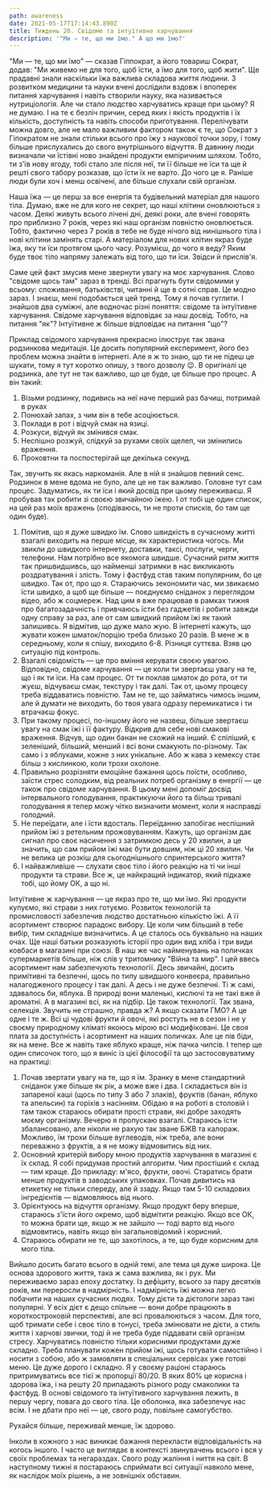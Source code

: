 ```yaml
---
path: awareness
date: 2021-05-17T17:14:43.890Z
title: Тиждень 20. Свідоме та інтуїтивне харчування
description: '"Ми — те, що ми їмо." А що ми їмо?'
---
```

"Ми — те, що ми їмо" — сказав Гіппократ, а його товариш Сократ, додав: "Ми живемо не для того, щоб їсти, а їмо для того, щоб жити". Ще прадавні знали наскільки їжа важлива складова життя людини. З розвитком медицини та науки вчені дослідили вздовж і впоперек питання харчування і навіть створили науку, яка називається нутриціологія. Але чи стало людство харчуватись краще при цьому? Я не думаю. І на те є безліч причин, серед яких і якість продуктів і їх кількість, доступність та навіть способи приготування. Перелічувати можна довго, але не мало важливим фактором також є те, що Сократ з Гіпократом не знали стільки всього про їжу з наукової точки зору, і тому більше прислухались до свого внутрішнього відчуття. В давнину люди визначали чи їстівні ново знайдені продукти емпіричним шляхом. Тобто, ти з'їв нову ягоду, тобі стало зле після неї, ти її більше не їси та ще й решті свого табору розказав, що їсти їх не варто. До чого це я. Раніше люди були хоч і менш освічені, але більше слухали свій організм.

Наша їжа — це перш за все енергія та будівельний матеріал для нашого тіла. Думаю, вже не для кого не секрет, що наші клітини оновлюються з часом. Деякі живуть всього лічені дні, деякі роки, але вчені говорять про приблизно 7 років, через які наш організм повністю оновлюється. Тобто, фактично через 7 років в тебе не буде нічого від нинішнього тіла і нові клітини замінять старі. А матеріалом для нових клітин якраз буде їжа, яку ти їси протягом цього часу. Розумієш, до чого я веду? Яким буде твоє тіло напряму залежать від того, що ти їси. Звідси й прислів'я.

Саме цей факт змусив мене звернути увагу на моє харчування. Слово "свідоме щось там" зараз в тренді. Всі прагнуть бути свідомими у всьому: споживання, батьківстві, читанні й ще в сотні справ. Це модно зараз. І знаєш, мені подобається цей тренд. Тому я почав гуглити. І знайшов два суміжні, але водночас різні поняття: свідоме та інтуїтивне харчування. Свідоме харчування відповідає за наш досвід. Тобто, на питання "як"? Інтуїтивне ж більше відповідає на питання "що"?

Приклад свідомого харчування прекрасно ілюструє так звана родзинкова медитація. Це досить популярний експеримент, його без проблем можна знайти в інтернеті. Але я ж то знаю, що ти не підеш це шукати, тому я тут коротко опишу, з твого дозволу 😉. В оригіналі це родзинка, але тут не так важливо, що це буде, це більше про процес. А він такий:

1. Візьми родзинку, подивись на неї наче перший раз бачиш, потримай в руках
2. Понюхай запах, з чим він в тебе асоціюється.
3. Поклади в рот і відчуй смак на язиці.
4. Розкуси, відчуй як змінився смак.
5. Неспішно розжуй, слідкуй за рухами своїх щелеп, чи змінились враження.
6. Проковтни та поспостерігай ще декілька секунд.

Так, звучить як якась наркоманія. Але в ній я знайшов певний сенс. Родзинок в мене вдома не було, але це не так важливо. Головне тут сам процес. Задуматись, як ти їси і який досвід при цьому переживаєш. Я пробував так робити зі своєю звичайною їжею. І от тобі ще один список, на цей раз моїх вражень (сподіваюсь, ти не проти списків, бо там ще один буде).

1. Помітив, що я дуже швидко їм. Слово швидкість в сучасному житті взагалі виходить на перше місце, як характеристика чогось. Ми звикли до швидкого інтернету, доставки, таксі, послуги, черги, телефони. Нам потрібно все якомога швидше. Сучасний ритм життя так пришвидшивсь, що найменші затримки в нас викликають роздратування і злість. Тому і фастфуд став таким популярним, бо це швидко. Так от, про що я. Стараючись зекономити час, ми звикаємо їсти швидко, а щоб ще більше — поєднуємо сніданок з переглядом відео, або ж соцмереж. Над цим я вже працював в рамках тижня про багатозадачність і привчаюсь їсти без гаджетів і робити завжди одну справу за раз, але от сам швидкий прийом їжі як такий залишивсь. Я відмітив, що дуже мало жую. В інтернеті кажуть, що жувати кожен шматок/порцію треба близько 20 разів. В мене ж в середньому, коли я спішу, виходило 6-8. Різниця суттєва. Взяв цю ситуацію під контроль.
2. Взагалі свідомість — це про вміння керувати своєю увагою. Відповідно, свідоме харчування — це коли ти звертаєш увагу на те, що і як ти їси. На сам процес. От ти поклав шматок до рота, от ти жуєш, відчуваєш смак, текстуру і так далі. Так от, цьому процесу треба віддаватись повністю. Там не те, що займатись чимось іншим, але й думати не виходить, бо твоя увага одразу перемикатися і ти втрачаєш фокус.
3. При такому процесі, по-іншому його не назвеш, більше звертаєш увагу на смак їжі і її фактуру. Відкрив для себе нові смакові враження. Відчув, що один банан не схожий на інший. Є спіліший, є зеленіший, більший, менший і всі вони смакують по-різному. Так само і з яблуками, кожне з них унікальне. Або ж кава з кемексу стає більш з кислинкою, коли трохи охолоне.
4. Правильно розрізняти емоційне бажання щось поїсти, особливо, заїсти стрес солодким, від реальних потреб організму в енергії — це також про свідоме харчування. В цьому мені допоміг досвід інтервального голодування, практикуючи його та більш тривалі голодування я тепер можу чітко визначити момент, коли я насправді голодний.
5. Не переїдати, але і їсти вдосталь. Переїданню запобігає неспішний прийом їжі з ретельним прожовуванням. Кажуть, що організм дає сигнал про своє насичення з затримкою десь у 20 хвилин, а це значить, що сам прийом їжі має бути довшим, ніж ці 20 хвилин. Чи не велика це розкіш для сьогоднішнього спринтерського життя?
6. І найважливіше — слухати своє тіло і його реакцію на ті чи інші продукти та страви. Все ж, це найкращий індикатор, який підкаже тобі, що йому ОК, а що ні.

Інтуїтивне ж харчування — це якраз про те, що ми їмо. Які продукти купуємо, які страви з них готуємо. Розвиток технологій та промисловості забезпечив людство достатньою кількістю їжі. А її асортимент створює парадокс вибору. Це коли чим більший в тебе вибір, тим складніше визначитись. А це сталось ось буквально на наших очах. Ще наші батьки розказують історії про один вид хліба і три види ковбаси в магазині при союзі. В наш же час найменувань на поличках супермаркетів більше, ніж слів у тритомнику "Війна та мир". І цей ввесь асортимент нам забезпечують технології. Десь звичайні, досить примітивні та безпечні, щось по типу швидшого конвеєра, правильно налагодженого процесу і так далі. А десь і не дуже безпечні. Ті ж самі, здавалось би, яблука. В природі вони маленькі, кислючі та не такі вже й ароматні. А в магазині всі, як на підбір. Це також технології. Так звана, селекція. Звучить не страшно, правда ж? А якщо сказати ГМО? А це одне і те ж. Всі ці чудові фрукти й овочі, які ростуть не в сезон і не у своєму природному кліматі якоюсь мірою всі модифіковані. Це своя плата за доступність і асортимент на наших поличках. Але це пів біди, як на мене. Все ж навіть таке яблуко краще, ніж пачка чипсів. І тепер ще один списочок того, що я виніс із цієї філософії та що застосовуватиму на практиці:

1. Почав звертати увагу на те, що я їм. Зранку в мене стандартний сніданок уже більше як рік, а може вже і два. І складається він із запареної каші (щось по типу 3 або 7 злаків), фруктів (банан, яблуко та апельсин) та горіхів з насінням. Обідаю я на роботі в столовій і там також стараюсь обирати прості страви, які добре заходять моєму організму. Вечерю я пропускаю взагалі. Стараюсь їсти збалансовано, але ніколи не рахую так зване БЖВ та калораж. Можливо, їм трохи більше вуглеводів, ніж треба, але вони переважно з фруктів, а я не можу відмовитись від них.
2. Основний критерій вибору мною продуктів харчування в магазині є їх склад. Я собі придумав простий алгоритм. Чим простіший є склад — тим краще. До прикладу: м'ясо, фрукти, овочі. Старатись брати менше продуктів в заводських упаковках. Почав дивитись на етикетку не тільки спереду, але й ззаду. Якщо там 5-10 складових інгредієнтів — відмовляюсь від нього.
3. Орієнтуюсь на відчуття організму. Якщо продукт беру вперше, стараюсь з'їсти його окремо, щоб відмітити реакцію. Якщо все ОК, то можна брати ще, якщо ж не зайшло — тоді варто від нього відмовитись, навіть якщо він загальновідомий і корисний.
4. Стараюсь обирати не те, що захотілось, а те, що буде корисним для мого тіла.

Вийшло досить багато всього в одній темі, але тема ця дуже широка. Це основа здорового життя, така ж сама важлива, як і рух. Ми переживаємо зараз епоху достатку. Із дефіциту, всього за пару десятків років, ми переросли в надмірність. І надмірність їжі можна легко побачити на наших сучасних людях. Тому дієти та дієтологи зараз такі популярні. У всіх дієт є дещо спільне — вони добре працюють в короткостроковій перспективі, але всі провалюються з часом. Для того, щоб тримати себе і своє тіло в тонусі, треба змінювати не дієти, а стиль життя і харчові звички, тоді й не треба буде піддавати свій організм стресу. Харчуватись повністю тільки корисними продуктами дуже складно. Треба планувати кожен прийом їжі, щось готувати самостійно і носити з собою, або ж замовляти в спеціальних сервісах уже готові меню. Це дуже дорого і складно. Я у своєму раціоні стараюсь притримуватись все тієї ж пропорції 80/20. В яких 80% це корисна і здорова їжа, і на решту 20 припадають різного роду смаколики та фастфуд. В основі свідомого та інтуїтивного харчування лежить, в першу чергу, повага до свого тіла. Це оболонка, яка забезпечує нас всім. І не дбати про неї — це, свого роду, повільне самогубство.

Рухайся більше, переживай менше, їж здорово.

Інколи в кожного з нас виникає бажання перекласти відповідальність на когось іншого. І часто це виглядає в контексті звинувачень всього і вся у своїх проблемах та негараздах. Свого роду жаління і ниття на світ. В наступному тижні я постараюсь сприймати всі ситуації навколо мене, як наслідок моїх рішень, а не зовнішніх обставин.